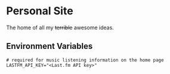 # Personal Site

The home of all my ~~terrible~~ awesome ideas.

## Environment Variables

```shell
# required for music listening information on the home page
LASTFM_API_KEY="<Last.fm API key>"
```
